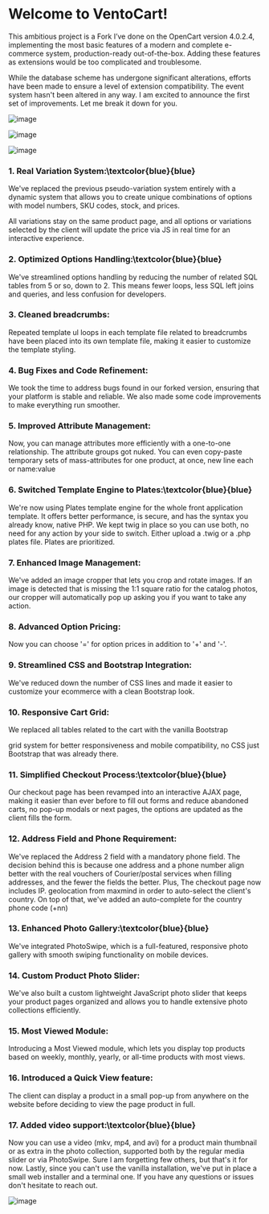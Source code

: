 # Welcome to VentoCart!

This ambitious project is a Fork I’ve done on the OpenCart version 4.0.2.4, implementing the most basic features of a modern and complete e-commerce system, production-ready out-of-the-box. Adding these features as extensions would be too complicated and troublesome.

While the database scheme has undergone significant alterations, efforts have been made to ensure a level of extension compatibility. The event system hasn't been altered in any way. I am excited to announce the first set of improvements. Let me break it down for you.

![image](https://github.com/captainerd/VentoCart/assets/58100748/a1312ad4-97b8-4418-b2d0-b6c53b5eb3f2)

![image](https://github.com/captainerd/VentoCart/assets/58100748/54dd0c33-98e8-40b7-8976-d907d158e288)

![image](https://github.com/captainerd/VentoCart/assets/58100748/971ca5c5-d3d5-4ba7-9d57-dba25cd904b5)

### 1. Real Variation System:\textcolor{blue}{blue}
We've replaced the previous pseudo-variation system entirely with a dynamic system that allows you to create unique combinations of options with model numbers, SKU codes, stock, and prices.

All variations stay on the same product page, and all options or variations selected by the client will update the price via JS in real time for an interactive experience.

### 2. Optimized Options Handling:\textcolor{blue}{blue}
We've streamlined options handling by reducing the number of related SQL tables from 5 or so, down to 2. This means fewer loops, less SQL left joins and queries, and less confusion for developers.

### 3. Cleaned breadcrumbs:
Repeated template ul loops in each template file related to breadcrumbs have been placed into its own template file, making it easier to customize the template styling.

### 4. Bug Fixes and Code Refinement:
We took the time to address bugs found in our forked version, ensuring that your platform is stable and reliable. We also made some code improvements to make everything run smoother.

### 5. Improved Attribute Management:
Now, you can manage attributes more efficiently with a one-to-one relationship. The attribute groups got nuked. You can even copy-paste temporary sets of mass-attributes for one product, at once, new line each or name:value

### 6. Switched Template Engine to Plates:\textcolor{blue}{blue}
We're now using Plates template engine for the whole front application template. It offers better performance, is secure, and has the syntax you already know, native PHP. We kept twig in place so you can use both, no need for any action by your side to switch. Either upload a .twig or a .php plates file. Plates are prioritized.

### 7. Enhanced Image Management:
We've added an image cropper that lets you crop and rotate images. If an image is detected that is missing the 1:1 square ratio for the catalog photos, our cropper will automatically pop up asking you if you want to take any action.

### 8. Advanced Option Pricing:
Now you can choose '=' for option prices in addition to '+' and '-'.

### 9. Streamlined CSS and Bootstrap Integration:
We've reduced down the number of CSS lines and made it easier to customize your ecommerce with a clean Bootstrap look.

### 10. Responsive Cart Grid:
We replaced all tables related to the cart with the vanilla Bootstrap <div> grid system for better responsiveness and mobile compatibility, no CSS just Bootstrap that was already there.

### 11. Simplified Checkout Process:\textcolor{blue}{blue}
Our checkout page has been revamped into an interactive AJAX page, making it easier than ever before to fill out forms and reduce abandoned carts, no pop-up modals or next pages, the options are updated as the client fills the form.

### 12. Address Field and Phone Requirement:
We've replaced the Address 2 field with a mandatory phone field. The decision behind this is because one address and a phone number align better with the real vouchers of Courier/postal services when filling addresses, and the fewer the fields the better. Plus, The checkout page now includes IP. geolocation from maxmind in order to auto-select the client's country. On top of that, we've added an auto-complete for the country phone code (+nn)

### 13. Enhanced Photo Gallery:\textcolor{blue}{blue}
We've integrated PhotoSwipe, which is a full-featured, responsive photo gallery with smooth swiping functionality on mobile devices.

### 14. Custom Product Photo Slider:
We've also built a custom lightweight JavaScript photo slider that keeps your product pages organized and allows you to handle extensive photo collections efficiently.

### 15. Most Viewed Module:
Introducing a Most Viewed module, which lets you display top products based on weekly, monthly, yearly, or all-time products with most views.

### 16. Introduced a Quick View feature:
The client can display a product in a small pop-up from anywhere on the website before deciding to view the page product in full.

### 17. Added video support:\textcolor{blue}{blue}
Now you can use a video (mkv, mp4, and avi) for a product main thumbnail or as extra in the photo collection, supported both by the regular media slider or via PhotoSwipe. Sure I am forgetting few others, but that's it for now. Lastly, since you can't use the vanilla installation, we've put in place a small web installer and a terminal one. If you have any questions or issues don't hesitate to reach out.

![image](https://github.com/captainerd/VentoCart/assets/58100748/e37c7923-4d03-496c-b40c-27587ada0645)
